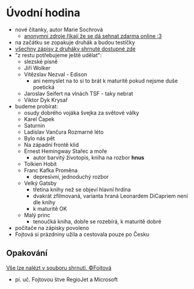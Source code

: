 # Úvodní hodina

- nové čítanky, autor Marie Sochrová
  - [anonymní zdroje říkají že se dá sehnat zdarma online :3](../files/citanka.pdf)
- na začátku se zopakuje druhák a budou testíčky
- [všechny zápisy z druháky shrnuté dostupné zde](#opakování)
- "z restu potřebujeme ještě udělat":
  - slezské písně
  - Jiří Wolker
  - Vítězslav Nezval - Edison
    - ani nemyslet na to si to brát k maturitě pokud nejsme duše poetická
  - Jaroslav Seifert na vlnách TSF - taky nebrat
  - Viktor Dyk Krysař
- budeme probírat:
  - osudy dobrého vojáka švejka za světové války
  - Karel Čapek
  - Saturnin
  - Ladislav Vančura Rozmarné léto
  - Bylo nás pět
  - Na západní frontě klid
  - Ernest Hemingway Stařec a moře
    - autor barvitý životopis, kniha na rozbor **hnus**
  - Tolkien Hobit
  - Franc Kafka Proměna
    - depresivní, jednoduchý rozbor
  - Velký Gatsby
    - třetina knihy než se objeví hlavní hrdina
    - dvakrát zfilmovaná, varianta hraná Leonardem DiCapriem není dle knihy
    - k maturitě OK
  - Malý princ
    - tenoučká kniha, dobře se rozebírá, k maturitě dobré
- počítače na zápisky povoleno
- Fojtová si prázdniny užila a cestovala pouze po Česku

## Opakování

[Vše lze nalézt v souboru shrnutí. :copyright:Fojtová](../files/litMod.pdf)

- pí. uč. Fojtovou štve RegioJet a Microsoft